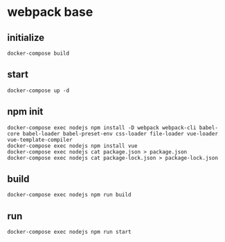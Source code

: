 # webpack base

## initialize

`docker-compose build`

## start

`docker-compose up -d`

## npm init

```
docker-compose exec nodejs npm install -D webpack webpack-cli babel-core babel-loader babel-preset-env css-loader file-loader vue-loader vue-template-compiler
docker-compose exec nodejs npm install vue
docker-compose exec nodejs cat package.json > package.json
docker-compose exec nodejs cat package-lock.json > package-lock.json
```

## build

`docker-compose exec nodejs npm run build`

## run

`docker-compose exec nodejs npm run start`
